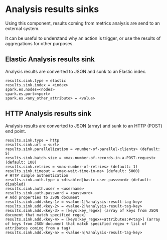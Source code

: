 # Analysis results sinks

Using this component, results coming from metrics analysis are send to an external system.

It can be useful to understand why an action is trigger, or use the results of aggregations for other purposes.

## Elastic Analysis results sink

Analysis results are converted to JSON and sunk to an Elastic index.

```
results.sink.type = elastic
results.sink.index = <index>
spark.es.nodes=<nodes>
spark.es.port=<port>
spark.es.<any_other_attribute> = <value>
```

## HTTP Analysis results sink

Analysis results are converted to JSON (array) and sunk to an HTTP (POST) end point.

```
results.sink.type = http
results.sink.url = <url>
results.sink.parallelization = <number-of-parallel-clients> (default: 5)
results.sink.batch.size = <max-number-of-records-in-a-POST-request> (default: 100)
results.sink.retries = <max-number-of-retries> (default: 1)
results.sink.timeout = <max-wait-time-in-ms> (default: 5000)
# HTTP simple authentication
results.sink.auth.type = <disabled|basic-user-password> (default: disabled)
results.sink.auth.user = <username>
results.sink.auth.password = <password>
# Add properties to JSON document
results.sink.add.<key-1> = <value-1|%analysis-result-tag-key>
results.sink.add.<key-2> = <value-2|%analysis-result-tag-key>
results.sink.add.<key-3> = [keys:key_regex] (array of keys from JSON document that match specified regex)
results.sink.add.<key-4> = [keys:key_regex++attributes:#<tag>] (array of keys from JSON document that match specified regex + list of attributes coming from a tag)
results.sink.add.<key-n> = <value-n|%analysis-result-tag-key>
```